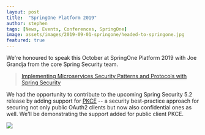 ```yaml
---
layout: post
title:  "SpringOne Platform 2019"
author: stephen
tags: [News, Events, Conferences, SpringOne]
image: assets/images/2019-09-01-springone/headed-to-springone.jpg
featured: true
---
```

We're honoured to speak this October at SpringOne Platform 2019 with Joe Grandja from the core Spring Security team.

> [Implementing Microservices Security Patterns and Protocols with Spring Security](https://springoneplatform.io/2019/sessions/implementing-microservices-security-patterns-protocols-with-spring-security)

We had the opportunity to contribute to the upcoming Spring Security 5.2 release by adding support for [PKCE](https://oauth.net/2/pkce/) -- a security best-practice approach for securing not only public OAuth2 clients but now also confidential ones as well. We'll be demonstrating the support added for public client PKCE.

<a href="https://springoneplatform.io/2019/sessions/implementing-microservices-security-patterns-protocols-with-spring-security"><img src="{{site.base_url}}/assets/images/2019-09-01-springone/talk.png"></a>

